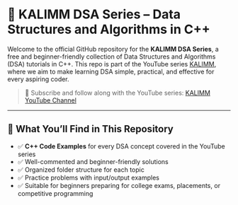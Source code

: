 # 📘 KALIMM DSA Series – Data Structures and Algorithms in C++

Welcome to the official GitHub repository for the **KALIMM DSA Series**, a free and beginner-friendly collection of Data Structures and Algorithms (DSA) tutorials in C++. This repo is part of the YouTube series [KALIMM](https://www.youtube.com/@KALIMM), where we aim to make learning DSA simple, practical, and effective for every aspiring coder.

> 🔔 Subscribe and follow along with the YouTube series: [KALIMM YouTube Channel](https://www.youtube.com/@KALIMM)

---

## 📌 What You’ll Find in This Repository

- ✅ **C++ Code Examples** for every DSA concept covered in the YouTube series  
- ✅ Well-commented and beginner-friendly solutions  
- ✅ Organized folder structure for each topic  
- ✅ Practice problems with input/output examples  
- ✅ Suitable for beginners preparing for college exams, placements, or competitive programming
